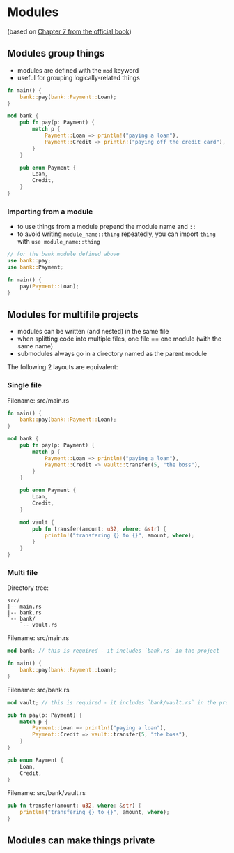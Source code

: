 # Modules

(based on [Chapter 7 from the official book](https://doc.rust-lang.org/book/ch07-00-managing-growing-projects-with-packages-crates-and-modules.html))

## Modules group things

- modules are defined with the `mod` keyword
- useful for grouping logically-related things

```rust
fn main() {
    bank::pay(bank::Payment::Loan);
}

mod bank {
    pub fn pay(p: Payment) {
        match p {
            Payment::Loan => println!("paying a loan"),
            Payment::Credit => println!("paying off the credit card"),
        }
    }

    pub enum Payment {
        Loan,
        Credit,
    }
}
```

### Importing from a module

- to use things from a module prepend the module name and `::`
- to avoid writing `module_name::thing` repeatedly, you can import `thing` with `use module_name::thing`

```rust
// for the bank module defined above
use bank::pay;
use bank::Payment;

fn main() {
    pay(Payment::Loan);
}
```

## Modules for multifile projects

- modules can be written (and nested) in the same file
- when splitting code into multiple files, one file == one module (with the same name)
- submodules always go in a directory named as the parent module

The following 2 layouts are equivalent:

### Single file

Filename: src/main.rs
```rust
fn main() {
    bank::pay(bank::Payment::Loan);
}

mod bank {
    pub fn pay(p: Payment) {
        match p {
            Payment::Loan => println!("paying a loan"),
            Payment::Credit => vault::transfer(5, "the boss"),
        }
    }

    pub enum Payment {
        Loan,
        Credit,
    }

    mod vault {
        pub fn transfer(amount: u32, where: &str) {
            println!("transfering {} to {}", amount, where);
        }
    }
}
```

### Multi file

Directory tree:

```
src/
|-- main.rs
|-- bank.rs
`-- bank/
    `-- vault.rs
```

Filename: src/main.rs
```rust
mod bank; // this is required - it includes `bank.rs` in the project

fn main() {
    bank::pay(bank::Payment::Loan);
}
```

Filename: src/bank.rs
```rust
mod vault; // this is required - it includes `bank/vault.rs` in the project

pub fn pay(p: Payment) {
    match p {
        Payment::Loan => println!("paying a loan"),
        Payment::Credit => vault::transfer(5, "the boss"),
    }
}

pub enum Payment {
    Loan,
    Credit,
}
```

Filename: src/bank/vault.rs
```rust
pub fn transfer(amount: u32, where: &str) {
    println!("transfering {} to {}", amount, where);
}
```


## Modules can make things private
